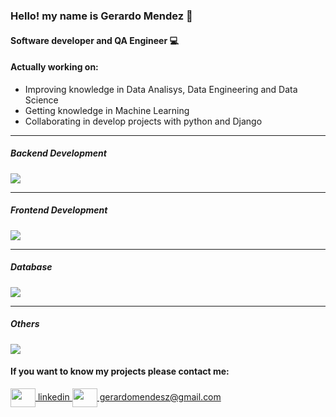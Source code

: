 ### Hello! my name is Gerardo Mendez 👋
#### Software developer and QA Engineer 💻



#### Actually working on:

- Improving knowledge in Data Analisys, Data Engineering and Data Science
- Getting knowledge in Machine Learning
- Collaborating in develop projects with python and Django
___

##### Backend Development

<img src="https://skillicons.dev/icons?i=py,cs" />

____

##### Frontend Development

<img src="https://skillicons.dev/icons?i=django,dotnet,js,html,css,bootstrap" />

_____

##### Database

<img src="https://skillicons.dev/icons?i=mysql,mongodb,sqlite,postgres" />

_____

 ##### Others
 
 <img src="https://skillicons.dev/icons?i=postman,git,github,gitlab,azure,docker" />


#### If you want to know my projects please contact me:

<p align="left">
<a href="https://www.linkedin.com/in/gerardo-mendez-051780127/" target="blank">
  <img align="center" src="https://skillicons.dev/icons?i=linkedin" alt="" height="30" width="40" />
  linkedin </a>

<a href="mailto:gerardomendesz@gmail.com " target="blank">
<img align="center" src="[https://icon-icons.com/icon/gmail-button/151848](https://favpng.com/png_view/triangle-gmail-icon-gmail-icon-png/w2peY0b5)https://favpng.com/png_view/triangle-gmail-icon-gmail-icon-png/w2peY0b5" alt="" height="30" width="40" />
  gerardomendesz@gmail.com </a>
</p>
